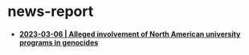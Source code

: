 # news-report

<div id="user-content-toc">
<ul>
  <li><h4><a href="https://github.com/callthis/news/blob/main/press-release/2023-03-05.md#alleged-involvement-of-north-american-university-programs-in-genocides">2023-03-06 | Alleged involvement of North American university programs in genocides</a></h4></li>
</ul>
</div>
